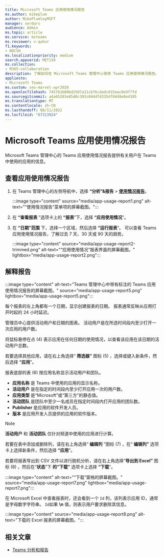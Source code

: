 ```yaml
---
title: Microsoft Teams 应用使用情况报告
ms.author: mikeplum
author: MikePlumleyMSFT
manager: serdars
audience: Admin
ms.topic: article
ms.service: msteams
ms.reviewer: v-quhur
f1.keywords:
- NOCSH
ms.localizationpriority: medium
search.appverid: MET150
ms.collection:
- M365-collaboration
description: 了解如何在 Microsoft Teams 管理中心使用 Teams 应用使用情况报告。
appliesto:
- Microsoft Teams
ms.custom: seo-marvel-apr2020
ms.openlocfilehash: 745761b80bd2507a31cb76cdadc015eac8e9f7fd
ms.sourcegitcommit: a4a65283e85d0c393c844dfd335df0d48e0e4105
ms.translationtype: MT
ms.contentlocale: zh-CN
ms.lasthandoff: 08/11/2022
ms.locfileid: "67313924"
---
```

# <a name="microsoft-teams-app-usage-report"></a>Microsoft Teams 应用使用情况报告

Microsoft Teams 管理中心的 Teams 应用使用情况报告提供有关用户在 Teams 中使用的应用的信息。  

## <a name="view-the-app-usage-report"></a>查看应用使用情况报告

1. 在 Teams 管理中心的左侧导航中，选择 **“分析”&报告** > **[使用情况报告](https://admin.teams.microsoft.com/analytics/reports)**。

   :::image type="content" source="media/app-usage-report1.png" alt-text="“使用情况报告”菜单项的屏幕截图。":::

1. 在 **“查看报表** ”选项卡上的 **“报表**”下，选择 **“应用使用情况**”。

1. 在 **“日期”范围** 下，选择一个区域，然后选择 **“运行报表**”。 可以查看 Teams 应用使用情况报告，了解过去 7 天、30 天或 90 天的趋势。

   :::image type="content" source="media/app-usage-report2-trimmed.png" alt-text="“应用使用情况”报表界面的屏幕截图。" lightbox="media/app-usage-report2.png":::

## <a name="interpret-the-report"></a>解释报告

:::image type="content" alt-text="Teams 管理中心中带有标注的 Teams 应用使用情况报告的屏幕截图。" source="media/app-usage-report5.png" lightbox="media/app-usage-report5.png":::

每个报表的左上角都有一个日期，显示创建报表的日期。 报表通常反映从应用打开时起的 24 小时延迟。

管理员中心提供活动用户和日期的图表。 活动用户是在所选时间段内至少打开一次应用的用户数。

将鼠标悬停在点 (4) 表示应用在任何日期的使用情况，以查看该应用在该日期的活动用户总数。

若要选择其他应用，请在右上角选择“ **筛选器”** 图标 (5) ，选择或键入新条件，然后选择 **“应用**”。

报表底部的表 (6) 按应用名称显示活动用户和团队。

   - **应用名称** 是 Teams 中使用的应用的显示名称。
   - **活动用户** 是在指定的时间段内至少打开应用一次的用户数。
   - **应用类型** 是“Microsoft”或“第三方”的静态值。
   - **活动团队** 是团队中至少一名成员在指定时间段内打开应用的团队数。
   - **Publisher** 是应用的软件开发人员。
   - **版本** 是应用开发人员提供的应用的软件版本。

   > [!NOTE]
   > **活动用户** 和 **活动团队** 仅针对频道中使用的应用进行计算。

若要在表中添加或删除列，请在右上角选择“ **编辑列** ”图标 (7) ，在“ **编辑列”** 选项卡上选择新条件，然后选择 **“应用**”。

若要将报表导出到 CSV 文件以进行脱机分析，请在右上角选择“**导出到 Excel”** 图标 (8) ，然后在“**状态**”下 **的“下载”** 选项卡上选择 **“下载**”。

   :::image type="content" alt-text="“下载”窗格的屏幕截图。" source="media/app-usage-report7.png" lightbox="media/app-usage-report7.png":::

在 Microsoft Excel 中查看报表时，还会看到一个 `Id` 列，该列表示应用 ID，通常是字母数字字符串。 `Id`如果 **\n** 值，则表示用户要求删除其信息。

   :::image type="content" source="media/app-usage-report8.png" alt-text="下载的 Excel 报表的屏幕截图。":::

## <a name="related-articles"></a>相关文章

- [Teams 分析和报告](teams-reporting-reference.md)
